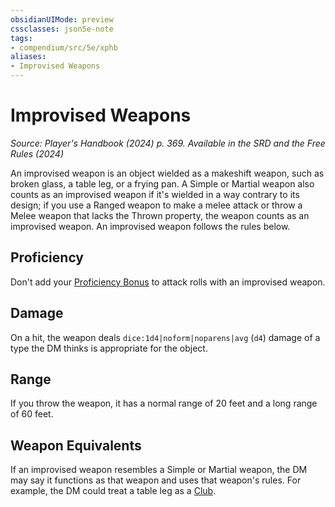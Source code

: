 ```yaml
---
obsidianUIMode: preview
cssclasses: json5e-note
tags:
- compendium/src/5e/xphb
aliases:
- Improvised Weapons
---
```

# Improvised Weapons
*Source: Player's Handbook (2024) p. 369. Available in the <span title='Systems Reference Document (5.2)'>SRD</span> and the Free Rules (2024)* 

An improvised weapon is an object wielded as a makeshift weapon, such as broken glass, a table leg, or a frying pan. A Simple or Martial weapon also counts as an improvised weapon if it's wielded in a way contrary to its design; if you use a Ranged weapon to make a melee attack or throw a Melee weapon that lacks the Thrown property, the weapon counts as an improvised weapon. An improvised weapon follows the rules below.

## Proficiency

Don't add your [Proficiency Bonus](/3-Mechanics/CLI/variant-rules/proficiency-xphb.md) to attack rolls with an improvised weapon.

## Damage

On a hit, the weapon deals `dice:1d4|noform|noparens|avg` (`d4`) damage of a type the DM thinks is appropriate for the object.

## Range

If you throw the weapon, it has a normal range of 20 feet and a long range of 60 feet.

## Weapon Equivalents

If an improvised weapon resembles a Simple or Martial weapon, the DM may say it functions as that weapon and uses that weapon's rules. For example, the DM could treat a table leg as a [Club](/3-Mechanics/CLI/items/club-xphb.md).